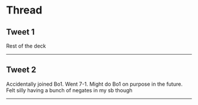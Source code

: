 # Thread

## Tweet 1

Rest of the deck

---

## Tweet 2

Accidentally joined Bo1. Went 7-1. Might do Bo1 on purpose in the future. Felt silly having a bunch of negates in my sb though

---

